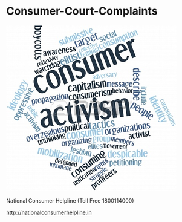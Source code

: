 # Consumer-Court-Complaints

![16579897-abstract-word-cloud-for-consumer-activism-with-related-tags-and-terms](./16579897-abstract-word-cloud-for-consumer-activism-with-related-tags-and-terms.jpg)

National Consumer Helpline (Toll Free 1800114000)

http://nationalconsumerhelpline.in
